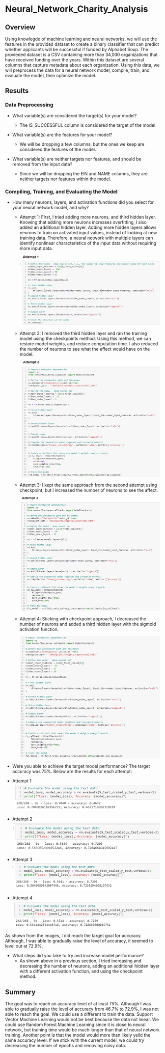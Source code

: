 # Neural_Network_Charity_Analysis

## Overview 

Using knowlegde of machine learning and neural networks, we will use the features in the provided dataset to create a binary classifier that can predict whether applicants will be successful if funded by Alphabet Soup. The provieded dataset is a CSV containing more than 34,000 organizations that have received funding over the years.  Within this dataset are several columns that capture metadata about each organization. Using this data, we will preprocess the data for a neural network model, complie, train, and evaluate the model, then optimize the model. 

## Results

### Data Preprocessing
- What variable(s) are considered the target(s) for your model?
    - The IS_SUCCESSFUL column is considered the target of the model. 

- What variable(s) are the features for your model?
    - We will be dropping a few columns, but the ones we keep are considered the features of the model.

- What variable(s) are neither targets nor features, and should be removed from the input data?
    - Since we will be dropping the EIN and NAME columns, they are neither targets nor features within the model.

### Compiling, Training, and Evaluating the Model
- How many neurons, layers, and activation functions did you select for your neural network model, and why?
    - Attempt 1:
        First, I tried adding more neurons, and third hidden layer. Knowing that adding more neurons increases overfitting, I also added an additional hidden layer. Adding more hidden layers allows neurons to train on activated input values, instead of looking at new training data. Therefore, a neural network with multiple layers can identify nonlinear characteristics of the input data without requiring more input data. 

        ![image](https://github.com/snkty8/Neural_Network_Charity_Analysis/blob/main/images/attempt_1.png)

    - Attempt 2: 
        I removed the third hidden layer and ran the training model using the checkpoints method. Using this method, we can restore model weights, and reduce computation time. I also reduced the number of neurons to see what the effect would have on the model. 

        ![image](https://github.com/snkty8/Neural_Network_Charity_Analysis/blob/main/images/attempt_2.png)

    - Attempt 3: 
        I kept the same approach from the second attempt using checkpoint, but I increased the number of neurons to see the affect.

        ![image](https://github.com/snkty8/Neural_Network_Charity_Analysis/blob/main/images/attempt_3.png)

    - Attempt 4:
        Sticking with checkpoint approach, I decreased the number of neurons and added a third hidden layer with the sigmoid activation function.

        ![image](https://github.com/snkty8/Neural_Network_Charity_Analysis/blob/main/images/attempt_4.png)

- Were you able to achieve the target model performance?
The target accuracy was 75%.  Below are the results for each attempt:

- Attempt 1
![image](https://github.com/snkty8/Neural_Network_Charity_Analysis/blob/main/images/attempt_1_results.png)

- Attempt 2
![image](https://github.com/snkty8/Neural_Network_Charity_Analysis/blob/main/images/attempt_2_results.png)

- Attempt 3
![image](https://github.com/snkty8/Neural_Network_Charity_Analysis/blob/main/images/attempt_3_results.png)

- Attempt 4
![image](https://github.com/snkty8/Neural_Network_Charity_Analysis/blob/main/images/attempt_4_results.png)

As shown from the images, I did reach the target goal for accuracy. Although, I was able to gradually raise the level of accuracy, it seemed to level out at 72.9%.

- What steps did you take to try and increase model performance?
    - As shown above in a previous section, I tried increasing and decreasing the number of neurons, adding an additional hidden layer with a different activation function, and using the checkpoint method. 

## Summary 

The goal was to reach an accuracy level of at least 75%.  Although I was able to gradually raise the level of accuracy from 46.7% to 72.9%, I was not able to reach the goal.  We could use a different to train the data.  Support Vector Machine Learning would not be best because the data not linear.  We could use Random Forest Machine Learning since it is close to neural network, but training time would be much longer than that of neural network training.  Another point is that the model would more than likely yeild the same accuracy level. If we stick with the current model, we could try decreasing the number of epochs and removing noisy data. 

